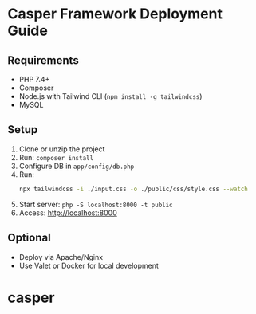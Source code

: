 # Casper Framework Deployment Guide

## Requirements
- PHP 7.4+
- Composer
- Node.js with Tailwind CLI (`npm install -g tailwindcss`)
- MySQL

## Setup
1. Clone or unzip the project
2. Run: `composer install`
3. Configure DB in `app/config/db.php`
4. Run: 
   ```bash
   npx tailwindcss -i ./input.css -o ./public/css/style.css --watch
   ```
5. Start server: `php -S localhost:8000 -t public`
6. Access: [http://localhost:8000](http://localhost:8000)

## Optional
- Deploy via Apache/Nginx
- Use Valet or Docker for local development
# casper
